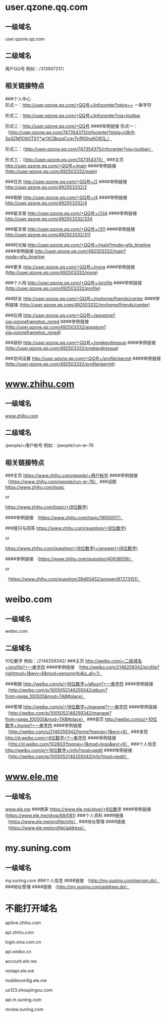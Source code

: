 # user.qzone.qq.com #
## 一级域名 ##
user.qzone.qq.com
## 二级域名 ##
用户QQ号      例如：/313907217/  
## 相关链接特点 ##
###个人中心  
形式一：http://user.qzone.qq.com/+QQ号+/infocenter?ptsig=+ 一串字符

形式二：http://user.qzone.qq.com/+QQ号+/infocenter?via=toolbar

形式三：http://user.qzone.qq.com/+QQ号
####举例链接 
形式一：（http://user.qzone.qq.com/747354375/infocenter?ptsig=U8r9-Sq3ZM1O9OTSY*ar1XCBpzqCcqvTnfRGhuKOIEQ_）

形式二：（http://user.qzone.qq.com/747354375/infocenter?via=toolbar）

形式三：（http://user.qzone.qq.com/747354375）
###主页
http://user.qzone.qq.com/+QQ号+/main
####举例链接
(http://user.qzone.qq.com/492503332/main)

###日志
http://user.qzone.qq.com/+QQ号+/2
####举例链接 
http://user.qzone.qq.com/492503332/2

###相册
http://user.qzone.qq.com/+QQ号+/4
####举例链接 
http://user.qzone.qq.com/492503332/4

###留言板
http://user.qzone.qq.com/+QQ号+/334
####举例链接 
http://user.qzone.qq.com/492503332/334

###留言板
http://user.qzone.qq.com/+QQ号+/311
####举例链接 
http://user.qzone.qq.com/492503332/311

###时光轴
http://user.qzone.qq.com/+QQ号+/main?mode=gfp_timeline
####举例链接 
http://user.qzone.qq.com/492503332/main?mode=gfp_timeline

###更多
http://user.qzone.qq.com/+QQ号+/more
####举例链接 
(http://user.qzone.qq.com/492503332/more)


###个人档
http://user.qzone.qq.com/+QQ号+/profile
####举例链接 
(http://user.qzone.qq.com/492503332/profile)


###好友
http://user.qzone.qq.com/+QQ号+/myhome/friends/center
####举例链接 
(http://user.qzone.qq.com/492503332/myhome/friends/center)

###应用
http://user.qzone.qq.com/+QQ号+/appstore?via=qzoneframetop_nored
####举例链接 
(http://user.qzone.qq.com/492503332/appstore?via=qzoneframetop_nored)


###装扮
http://user.qzone.qq.com/+QQ号+/onekeydressup
####举例链接 
(http://user.qzone.qq.com/492503332/onekeydressup)

###空间设置
http://user.qzone.qq.com/+QQ号+/profile/permit
####举例链接 
(http://user.qzone.qq.com/492503332/profile/permit)



# www.zhihu.com #
## 一级域名 ##
www.zhihu.com
## 二级域名 ##
/people/+用户帐号     例如：/people/run-er-76  
## 相关链接特点 ##
###主页
https://www.zhihu.com/people/+用户帐号
####举例链接 
（https://www.zhihu.com/people/run-er-76）
###话题
https://www.zhihu.com/topic

or 

https://www.zhihu.com/topic/+(8位数字)

####举例链接
（https://www.zhihu.com/topic/19550517）

###提问与回答
https://www.zhihu.com/question/+(8位数字)

or

https://www.zhihu.com/question/+(8位数字)+/answer/+(8位数字)

####举例链接
（https://www.zhihu.com/question/40638556）

or

（https://www.zhihu.com/question/39493452/answer/87273151）



# weibo.com #
## 一级域名 ##
weibo.com
## 二级域名 ##
10位数字   例如：/2146259342/
###主页
http://weibo.com/+二级域名+/profile?+一串字符
####举例链接
（http://weibo.com/2146259342/profile?rightmod=1&wvr=6&mod=personinfo&is_all=1）

###相册
http://weibo.com/p/+16位数字+/album?+一串字符
####举例链接
（http://weibo.com/p/1005052146259342/album?from=page_100505&mod=TAB#place）

###管理
http://weibo.com/p/+16位数字+/manage?+一串字符
####举例链接
（http://weibo.com/p/1005052146259342/manage?from=page_100505&mod=TAB#place）
###首页
http://weibo.com/u/+10位数字+/home?+一串字符
####举例链接
（http://weibo.com/u/2146259342/home?topnav=1&wvr=6）
###发现
http://d.weibo.com/+6位数字+?一串字符
####举例链接
（http://d.weibo.com/102803?topnav=1&mod=logo&wvr=6）
###个人信息
http://weibo.com/p/+16位数字+/info?mod=pedit
####举例链接
（http://weibo.com/p/1005052146259342/info?mod=pedit）


# www.ele.me #
## 一级域名 ##
www.ele.me
###商家
https://www.ele.me/shop/+6位数字
####举例链接
(https://www.ele.me/shop/684181)
###个人资料
####链接
（https://www.ele.me/profile/info）
###地址管理
####链接
（https://www.ele.me/profile/address）


# my.suning.com #
## 一级域名 ##
my.suning.com
###个人信息
####链接
（http://my.suning.com/person.do）
###地址管理
####链接
（http://my.suning.com/address.do）



# 不能打开域名 #
apilive.zhihu.com

api.zhihu.com

login.sina.com.cn

api.weibo.cn

account.ele.me

restapi.ele.me

mobileconfig.ele.me

us123.shoupingou.com  
             
api.m.suning.com

review.suning.com












